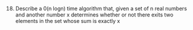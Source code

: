 18. Describe  a  0(n  logn)  time  algorithm  that,  given  a  set  of  n  real  numbers  and  another number  x  determines  whether  or  not  there  exits  two  elements  in  the  set  whose  sum  is exactly x